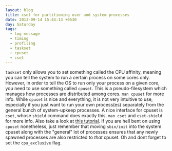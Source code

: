```yaml
---
layout: blog
title: cset for partitioning user and system processes
date: 2013-09-14 15:44:13 +0530
day: Saturday
tags:
  - log message
  - timing
  - profiling
  - taskset
  - cpuset
  - cset
---
```


`taskset` only allows you to set something called the CPU affinity, meaning you can tell the system to run a certain process on some cores only. However, in order to tell the OS to run only your process on a given core, you need to use something called `cpuset`. This is a pseudo-filesystem which manages how processes are distributed among cores. `man cpuset` for more info. While `cpuset` is nice and everything, it is not very intuitive to use, especially if you just want to run your own process(es) separately from the general bunch of system-upkeep processes. A nice interface for cpuset is `cset`, whose `shield` command does exactly this. `man cset` and `cset-shield` for more info. Also take a look at [this tutorial](https://www.suse.com/documentation/slerte_11/slerte_tutorial/data/slerte_tutorial.html). If you are hell bent on using `cpuset` nonetheless, just remember that moving `sbin/init` into the system cpuset along with the "general" lot of processes ensures that any newly spawned processes are also restricted to _that_ cpuset. Oh and dont forget to set the `cpu_exclusive` flag.
